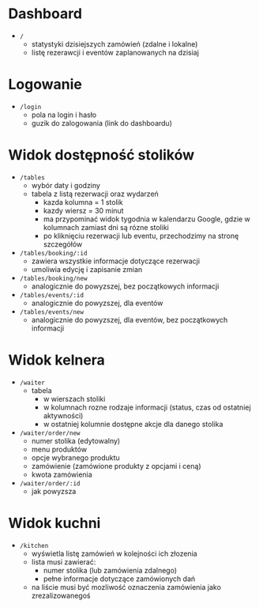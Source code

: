 # Dashboard

- `/`
    - statystyki dzisiejszych zamówień (zdalne i lokalne)
    - listę rezerawcji i eventów zaplanowanych na dzisiaj

# Logowanie

- `/login`
    - pola na login i hasło
    - guzik do zalogowania (link do dashboardu)

# Widok dostępność stolików

- `/tables`
    - wybór daty i godziny
    - tabela z listą rezerwacji oraz wydarzeń
        - kazda kolumna = 1 stolik
        - kazdy wiersz = 30 minut
        - ma przypominać widok tygodnia w kalendarzu Google, gdzie w kolumnach zamiast dni są rózne stoliki
        - po kliknięciu rezerwacji lub eventu, przechodzimy na stronę szczegółów
- `/tables/booking/:id`
    - zawiera wszystkie informacje dotyczące rezerwacji
    - umoliwia edycję i zapisanie zmian
- `/tables/booking/new`
    - analogicznie do powyzszej, bez początkowych informacji
- `/tables/events/:id`
    - analogicznie do powyzszej, dla eventów
- `/tables/events/new`
    - analogicznie do powyzszej, dla eventów, bez początkowych informacji

# Widok kelnera

- `/waiter`
    - tabela 
        - w wierszach stoliki 
        - w kolumnach rozne rodzaje informacji (status, czas od ostatniej aktywności)
        - w ostatniej kolumnie dostępne akcje dla danego stolika
- `/waiter/order/new`
    - numer stolika (edytowalny)
    - menu produktów 
    - opcje wybranego produktu 
    - zamówienie (zamówione produkty z opcjami i ceną)
    - kwota zamówienia
- `/waiter/order/:id`
    - jak powyzsza

# Widok kuchni

- `/kitchen`
    - wyświetla listę zamówień w kolejności ich złozenia
    - lista musi zawierać:
        - numer stolika (lub zamówienia zdalnego)
        -  pełne informacje dotyczące zamówionych dań
    - na liście musi być mozliwość oznaczenia zamówienia jako zrezalizowanegoś